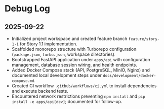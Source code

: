 # Debug Log

## 2025-09-22
- Initialized project workspace and created feature branch `feature/story-1-1` for Story 1.1 implementation.
- Scaffolded monorepo structure with Turborepo configuration (`package.json`, `turbo.json`, workspace directories).
- Bootstrapped FastAPI application under `apps/api` with configuration management, database session wiring, and health endpoints.
- Added Docker Compose stack (API, PostgreSQL, MinIO, Nginx) and documented local development steps under `docs/development/docker-compose.md`.
- Created CI workflow `.github/workflows/ci.yml` to install dependencies and execute backend tests.
- Encountered network restrictions preventing `npm install` and `pip install -e apps/api[dev]`; documented for follow-up.
